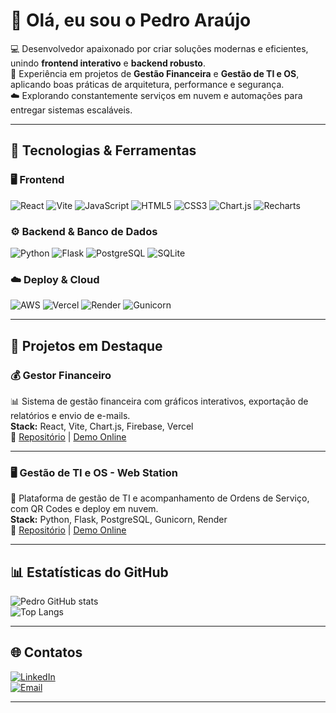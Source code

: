 # 👋 Olá, eu sou o Pedro Araújo  

💻 Desenvolvedor apaixonado por criar soluções modernas e eficientes, unindo **frontend interativo** e **backend robusto**.  
🎯 Experiência em projetos de **Gestão Financeira** e **Gestão de TI e OS**, aplicando boas práticas de arquitetura, performance e segurança.  
☁️ Explorando constantemente serviços em nuvem e automações para entregar sistemas escaláveis.  

---

## 🚀 Tecnologias & Ferramentas

### 🖥️ Frontend
![React](https://img.shields.io/badge/React-18.2.0-61DAFB?logo=react&logoColor=white)
![Vite](https://img.shields.io/badge/Vite-5.2.0-646CFF?logo=vite&logoColor=white)
![JavaScript](https://img.shields.io/badge/JavaScript-ES2022-F7DF1E?logo=javascript&logoColor=black)
![HTML5](https://img.shields.io/badge/HTML5-E34F26?logo=html5&logoColor=white)
![CSS3](https://img.shields.io/badge/CSS3-1572B6?logo=css3&logoColor=white)
![Chart.js](https://img.shields.io/badge/Chart.js-FF6384?logo=chartdotjs&logoColor=white)
![Recharts](https://img.shields.io/badge/Recharts-22B5BF?logo=react&logoColor=white)

### ⚙️ Backend & Banco de Dados
![Python](https://img.shields.io/badge/Python-3776AB?logo=python&logoColor=white)
![Flask](https://img.shields.io/badge/Flask-000000?logo=flask&logoColor=white)
![PostgreSQL](https://img.shields.io/badge/PostgreSQL-4169E1?logo=postgresql&logoColor=white)
![SQLite](https://img.shields.io/badge/SQLite-003B57?logo=sqlite&logoColor=white)

### ☁️ Deploy & Cloud
![AWS](https://img.shields.io/badge/AWS-232F3E?logo=amazon-aws&logoColor=white)
![Vercel](https://img.shields.io/badge/Vercel-000000?logo=vercel&logoColor=white)
![Render](https://img.shields.io/badge/Render.com-46E3B7?logo=render&logoColor=white)
![Gunicorn](https://img.shields.io/badge/Gunicorn-499848?logo=gunicorn&logoColor=white)

---

## 📌 Projetos em Destaque  

### 💰 Gestor Financeiro  
📊 Sistema de gestão financeira com gráficos interativos, exportação de relatórios e envio de e-mails.  
**Stack:** React, Vite, Chart.js, Firebase, Vercel  
🔗 [Repositório](#) | [Demo Online](#)

---

### 🖥️ Gestão de TI e OS - Web Station  
🔧 Plataforma de gestão de TI e acompanhamento de Ordens de Serviço, com QR Codes e deploy em nuvem.  
**Stack:** Python, Flask, PostgreSQL, Gunicorn, Render  
🔗 [Repositório](#) | [Demo Online](#)

---

## 📊 Estatísticas do GitHub  

![Pedro GitHub stats](https://github-readme-stats.vercel.app/api?username=pedroaraujox&show_icons=true&theme=tokyonight)  
![Top Langs](https://github-readme-stats.vercel.app/api/top-langs/?username=pedroaraujox&layout=compact&theme=tokyonight)

---

## 🌐 Contatos  

[![LinkedIn](https://img.shields.io/badge/LinkedIn-0A66C2?logo=linkedin&logoColor=white)](https://www.linkedin.com/in/pedroaraujox/)  
[![Email](https://img.shields.io/badge/Email-Contact-D14836?logo=gmail&logoColor=white)](mailto:pa8088253@gmail.com)  

---
